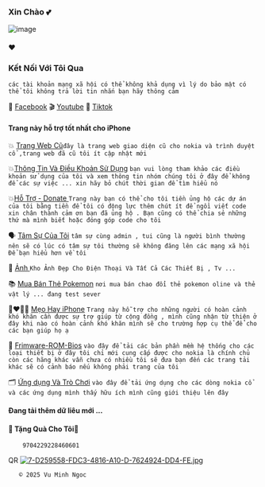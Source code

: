 ###       Xin Chào 💕
![image](https://github.com/user-attachments/assets/33daa328-a626-45ac-9dba-24ce013c2edc)

#### ❤️

### Kết Nối Với Tôi Qua
`các tài khoản mạng xã hội có thể không khả dụng vì lý do bảo mật có thể tôi không trả lời tin nhắn bạn hãy thông cảm`

🛜 [Facebook](https://www.facebook.com/share/ndTFfxYv341qvp2u/?mibextid=LQQJ4d)
🎬 [Youtube](https://youtube.com/@vmnit?si=6dEH_U5U6u3dkWKH)
🌁 [Tiktok](https://www.tiktok.com/@vuminhngoc113?_t=8poWrP6S3M8&_r=1)


#### Trang này hỗ trợ tốt nhất cho iPhone




   💥 [Trang Web Cũ](http://vmnit.mobie.in)`đây là trang web giao diện cũ cho nokia và trình duyệt cổ ,trang web đã cũ tôi ít cập nhật mới  `



💥[Thông Tin Và Điều Khoản Sử Dụng](https://github.com/vuminhngocpt/Tam-su-cua-toi/blob/main/README.md) `bạn vui lòng tham khảo các điều khoản sử dụng của tôi và xem thông tin nhóm chúng tôi ở đây để không để các sự việc ... xin hãy bỏ chút thời gian để tìm hiểu nó`


💥[Hỗ Trợ - Donate ](https://github.com/vuminhngocpt/Donate-Ung-ho-Admin) 
`Trang này bạn có thể cho tôi tiền ủng hộ các dự án của tôi bằng tiền để tôi có động lực thêm chút ít để ngồi viết code xin chân thành cảm ơn bạn đã ủng hộ . Bạn cũng có thể chia sẻ những thứ mà mình biết hoặc đóng góp code cho tôi`


 🗣 [Tâm Sự Của Tôi](https://github.com/vuminhngocpt/gioithieivetoi) `tâm sự cùng admin , tui cũng là người bình thường nên sẽ có lúc có tâm sự tôi thường sẽ không đăng lên các mạng xã hội Để bạn hiểu hơn về tôi `


 🌃 [ Ảnh ](https://github.com/vuminhngocpt/Hinhnendt)`Kho Ảnh Đẹp Cho Điện Thoại Và Tất Cả Các Thiết Bị , Tv ... `
 

📚 [Mua Bán Thẻ Pokemon](test)
`nơi mua bán chao đổi thẻ pokemon oline và thẻ vật lý ... đang test sever `


👩‍❤️‍💋‍👩 [Mẹo Hay iPhone](https://github.com/vuminhngocpt/Danh-cho-nguoi-khuyet-tat) `Trang này hỗ trợ cho những người có hoàn cảnh khó khăn cần được sự trợ giúp từ cộng đồng , mình cũng nhận từ thiện ở đây khi nào có hoàn cảnh khó khăn mình sẽ cho trường hợp cụ thể để cho các bạn giúp họ ạ `


💽 [Frimware-ROM-Bios](https://github.com/vuminhngocpt/Up-rom/blob/main/README.md) `vào đây để tải các bản phần mềm hệ thống cho các loại thiết bị ở đây tôi chỉ mới cung cấp được cho nokia là chính chủ còn các hãng khác vẫn chưa có nhiều tôi sẽ đưa bạn đến các trang tải khác sẽ có cảnh báo nếu không phải trang của tôi`


🗂️ [Ứng dụng Và Trò Chơi](https://github.com/vuminhngocpt/Ungdungs60/blob/main/README.md) `vào đây để tải ứng dụng cho các dòng nokia cổ và các ứng dụng mình thấy hữu ích mình cũng giới thiệu lên đây`



#### Đang tải thêm dữ liêu mới ...

        
####     🎁 Tặng Quà Cho Tôi🧧
        9704229228460601￼

QR 
[![7-D259558-FDC3-4816-A10-D-7624924-DD4-FE.jpg](https://i.postimg.cc/8zvtkbnP/7-D259558-FDC3-4816-A10-D-7624924-DD4-FE.jpg)](https://postimg.cc/Yvp1bQHJ)



       © 2025 Vu Minh Ngoc
